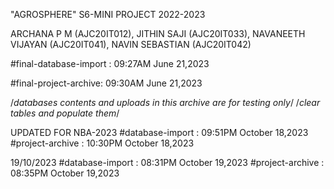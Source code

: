 "AGROSPHERE" S6-MINI PROJECT 2022-2023

ARCHANA P M (AJC20IT012),
JITHIN SAJI (AJC20IT033),
NAVANEETH VIJAYAN (AJC20IT041),
NAVIN SEBASTIAN (AJC20IT042)

#final-database-import : 09:27AM June 21,2023

#final-project-archive:  09:30AM June 21,2023

/*databases contents and uploads in this archive are for testing only*/
/*clear tables and populate them*/

UPDATED FOR NBA-2023 
#database-import : 09:51PM October 18,2023
#project-archive : 10:30PM October 18,2023

19/10/2023
#database-import : 08:31PM October 19,2023
#project-archive : 08:35PM October 19,2023